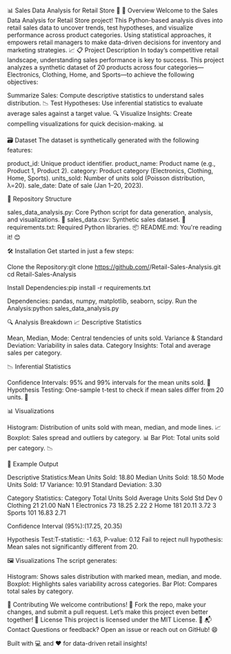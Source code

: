 📊 Sales Data Analysis for Retail Store 🛒
🚀 Overview
Welcome to the Sales Data Analysis for Retail Store project! This Python-based analysis dives into retail sales data to uncover trends, test hypotheses, and visualize performance across product categories. Using statistical approaches, it empowers retail managers to make data-driven decisions for inventory and marketing strategies. 📈
📋 Project Description
In today’s competitive retail landscape, understanding sales performance is key to success. This project analyzes a synthetic dataset of 20 products across four categories—Electronics, Clothing, Home, and Sports—to achieve the following objectives:

Summarize Sales: Compute descriptive statistics to understand sales distribution. 📉
Test Hypotheses: Use inferential statistics to evaluate average sales against a target value. 🔍
Visualize Insights: Create compelling visualizations for quick decision-making. 📊

🗃️ Dataset
The dataset is synthetically generated with the following features:

product_id: Unique product identifier.
product_name: Product name (e.g., Product 1, Product 2).
category: Product category (Electronics, Clothing, Home, Sports).
units_sold: Number of units sold (Poisson distribution, λ=20).
sale_date: Date of sale (Jan 1–20, 2023).

📂 Repository Structure

sales_data_analysis.py: Core Python script for data generation, analysis, and visualizations. 🐍
sales_data.csv: Synthetic sales dataset. 📄
requirements.txt: Required Python libraries. 📦
README.md: You're reading it! 😊

🛠️ Installation
Get started in just a few steps:

Clone the Repository:git clone https://github.com/<your-username>/Retail-Sales-Analysis.git
cd Retail-Sales-Analysis


Install Dependencies:pip install -r requirements.txt

Dependencies: pandas, numpy, matplotlib, seaborn, scipy.
Run the Analysis:python sales_data_analysis.py



🔍 Analysis Breakdown
📈 Descriptive Statistics

Mean, Median, Mode: Central tendencies of units sold.
Variance & Standard Deviation: Variability in sales data.
Category Insights: Total and average sales per category.

📉 Inferential Statistics

Confidence Intervals: 95% and 99% intervals for the mean units sold. 🎯
Hypothesis Testing: One-sample t-test to check if mean sales differ from 20 units. 🧪

📊 Visualizations

Histogram: Distribution of units sold with mean, median, and mode lines. 📈
Boxplot: Sales spread and outliers by category. 📊
Bar Plot: Total units sold per category. 📉

🎉 Example Output

Descriptive Statistics:Mean Units Sold: 18.80
Median Units Sold: 18.50
Mode Units Sold: 17
Variance: 10.91
Standard Deviation: 3.30


Category Statistics:   Category  Total Units Sold  Average Units Sold  Std Dev
0  Clothing               21              21.00    NaN
1  Electronics            73              18.25    2.22
2  Home                  181              20.11    3.72
3  Sports                101              16.83    2.71


Confidence Interval (95%):(17.25, 20.35)


Hypothesis Test:T-statistic: -1.63, P-value: 0.12
Fail to reject null hypothesis: Mean sales not significantly different from 20.



🖼️ Visualizations
The script generates:

Histogram: Shows sales distribution with marked mean, median, and mode.
Boxplot: Highlights sales variability across categories.
Bar Plot: Compares total sales by category.

🤝 Contributing
We welcome contributions! 🌟 Fork the repo, make your changes, and submit a pull request. Let’s make this project even better together!
📜 License
This project is licensed under the MIT License. 📝
📬 Contact
Questions or feedback? Open an issue or reach out on GitHub! 😄

Built with 💻 and ❤️ for data-driven retail insights!
